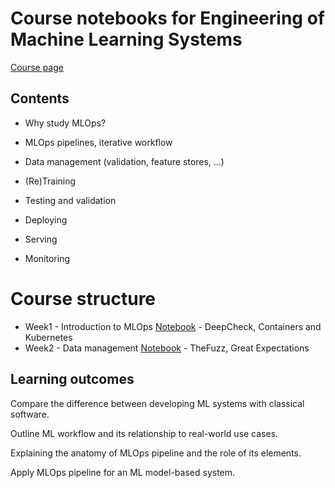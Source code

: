 # Course notebooks for Engineering of Machine Learning Systems

[Course page](https://studies.helsinki.fi/courses/course-unit/otm-995b4379-d234-4c64-bcf7-9981fc39ddfd)

## Contents

- Why study MLOps?

- MLOps pipelines, iterative workflow

- Data management (validation, feature stores, ...)

- (Re)Training

- Testing and validation

- Deploying

- Serving

- Monitoring

# Course structure

- Week1 - Introduction to MLOps
[Notebook](https://github.com/heksaani/MLOPS/blob/main/week1/week1_assignments/week1_assignment_putkuri.ipynb) - DeepCheck, Containers and Kubernetes
- Week2 - Data management
[Notebook](https://github.com/heksaani/MLOPS/blob/main/week2/week2_assignments/week2_assignment.ipynb) -  TheFuzz, Great Expectations

## Learning outcomes

Compare the difference between developing ML systems with classical software.

Outline ML workflow and its relationship to real-world use cases.

Explaining the anatomy of MLOps pipeline and the role of its elements.

Apply MLOps pipeline for an ML model-based system.
